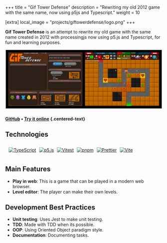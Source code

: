+++
title = "Gif Tower Defense"
description = "Rewriting my old 2012 game with the same name, now using p5js and Typescript."
weight = 10

[extra]
local_image = "projects/giftowerdefense/logo.png"
+++

**Gif Tower Defense** is an attempt to rewrite my old game with the same name created in 2012 with processingjs now using p5.js and Typescript, for fun and learning purposes.

![Gif Tower Defense screenshots](./screenshots.png)

#### [GitHub](https://github.com/darellanodev/gif-tower-defense) • [Try it online](../../tryitonline/giftowerdefense/index.html) {.centered-text}

## Technologies

<div style="display: flex; flex-wrap: wrap; gap: 10px; padding: .8em">
    <a href="https://www.typescriptlang.org">
        <img src="https://img.shields.io/badge/typescript-%23007ACC.svg?style=flat&logo=typescript&logoColor=white" alt="TypeScript">
    </a>
    <a href="https://p5js.org">
        <img src="https://img.shields.io/badge/p5.js-ED225D?style=flat&logo=p5dotjs&logoColor=white" alt="p5.js">
    </a>
    <a href="https://vitest.dev">
        <img src="https://img.shields.io/badge/Vitest-6E78FB?style=flat&logo=vitest&logoColor=white" alt="Vitest">
    </a>
    <a href="https://pnpm.io">
        <img src="https://img.shields.io/badge/pnpm-%234a4a4a.svg?style=flat&logo=pnpm&logoColor=f69220" alt="pnpm">
    </a>
    <a href="https://prettier.io">
        <img src="https://img.shields.io/badge/Prettier-F7B93E?style=flat&logo=prettier&logoColor=black" alt="Prettier">
    </a>
    <a href="https://vitejs.dev">
        <img src="https://img.shields.io/badge/Vite-646CFF?style=flat&logo=vite&logoColor=white" alt="Vite">
    </a>
</div>

## Main Features

- **Play in web**: This is a game that can be played in a modern web browser.
- **Level editor**: The player can make their own levels.

## Development Best Practices

- **Unit testing**: Uses Jest to make unit testing.
- **TDD**: Made with TDD when its possible.
- **OOP**: Using Oriented Object paradigm style.
- **Documentation**: Documenting tasks.
